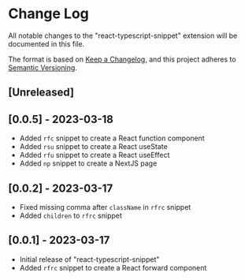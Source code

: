 # Change Log

All notable changes to the "react-typescript-snippet" extension will be documented in this file.

The format is based on [Keep a Changelog](http://keepachangelog.com/),
and this project adheres to [Semantic Versioning](http://semver.org/).

## [Unreleased]

## [0.0.5] - 2023-03-18

- Added `rfc` snippet to create a React function component
- Added `rsu` snippet to create a React useState
- Added `rfu` snippet to create a React useEffect
- Added `np` snippet to create a NextJS page

## [0.0.2] - 2023-03-17

- Fixed missing comma after `className` in `rfrc` snippet
- Added `children` to `rfrc` snippet

## [0.0.1] - 2023-03-17

- Initial release of "react-typescript-snippet"
- Added `rfrc` snippet to create a React forward component
